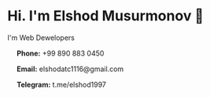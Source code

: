 <h1>Hi. I'm Elshod Musurmonov 👋</h1>
<p>I'm Web Dewelopers</p>
<p><img src = "https://ir.ozone.ru/s3/multimedia-v/6538220191.jpg" style="width:15px;"> <b>Phone:</b> +99 890 883 0450 </p>
<p><img src = "https://i.travelcashinc.com/img/new/cover-letters/email-cover-letter-sample-and-tips.jpg" style="width:15px;"> <b>Email:</b> elshodatc1116@gmail.com </p>
<p><img src = "https://cdn.pixabay.com/photo/2020/11/24/10/03/telegram-5772057_1280.png" style="width:15px;"> <b>Telegram:</b> t.me/elshod1997 </p>
